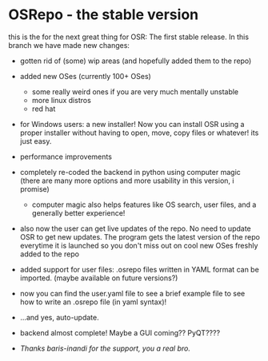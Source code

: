 # OSRepo - the stable version


this is the for the next great thing for OSR: The first stable release. In this branch we have made new changes:

* gotten rid of (some) wip areas (and hopefully added them to the repo)

* added new OSes (currently 100+ OSes)
  * some really weird ones if you are very much mentally unstable
  * more linux distros
  * red hat

* for Windows users: a new installer! Now you can install OSR using a proper installer without having to open, move, copy files or whatever! its just easy.

* performance improvements

* completely re-coded the backend in python using computer magic (there are many more options and more usability in this version, i promise)
  * computer magic also helps features like OS search, user files, and a generally better experience!

* also now the user can get live updates of the repo. No need to update OSR to get new updates. The program gets the latest version of the repo everytime it is launched so you don't miss out on cool new OSes freshly added to the repo

* added support for user files: .osrepo files written in YAML format can be imported. (maybe  available on future versions?)
 * now you can find the user.yaml file to see a brief example file to see how to write an .osrepo file (in yaml syntax)!

* ...and yes, auto-update.

* backend almost complete! Maybe a GUI coming?? PyQT????

* *Thanks baris-inandi for the support, you a real bro.*

